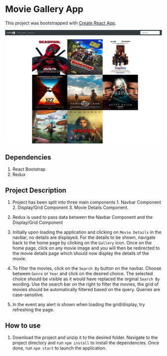 # Movie Gallery App

This project was bootstrapped with [Create React App](https://github.com/facebook/create-react-app).

![Landing Page Screenshot](src/assets/images/moviegalleryhome.jpg)

## Dependencies

1. React Bootstrap
2. Redux

## Project Description

1. Project has been split into three main components 1. Navbar Component 2. Display/Grid Component 3. Movie Details Component.

2. Redux is used to pass data between the Navbar Component and the Display/Grid Component

3. Initially upon loading the application and clicking on `Movie Details` in the navbar, no details are displayed. For the details to be shown, navigate back to the home page by clicking on the `Gallery` icon. Once on the home page, click on any movie image and you will then be redirected to the movie details page which should now display the details of the movie. 

4. To filter the movies, click on the `Search By` button on the navbar. Choose between `Genre` or `Year` and click on the desired choice. The selected choice should be visible as it would have replaced the orginal `Search By` wording. Use the search bar on the right to filter the movies, the grid of movies should be automatically filtered based on the query. Queries are case-sensitive.

5. In the event any alert is shown when loading the grid/display, try refreshing the page.

## How to use 

1. Download the project and unzip it to the desired folder. Navigate to the project directory and run `npm install` to install the dependencies. Once done, run `npm start` to launch the application.
